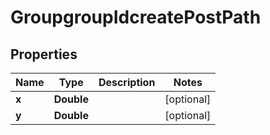 
# GroupgroupIdcreatePostPath

## Properties
Name | Type | Description | Notes
------------ | ------------- | ------------- | -------------
**x** | **Double** |  |  [optional]
**y** | **Double** |  |  [optional]




